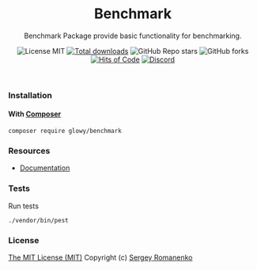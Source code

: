 <h1 align="center">Benchmark</h1>
<p align="center">
Benchmark Package provide basic functionality for benchmarking.
</p>

<p align="center">
<img src="https://img.shields.io/badge/license-MIT-blue.svg?label=License" alt="License MIT"> <a href="https://packagist.org/packages/glowy/benchmark"><img src="https://poser.pugx.org/glowy/benchmark/downloads" alt="Total downloads"></a> <img alt="GitHub Repo stars" src="https://img.shields.io/github/stars/glowyphp/benchmark?label=Stars"> <img alt="GitHub forks" src="https://img.shields.io/github/forks/glowyphp/benchmark?label=Forks"> <a href="https://hitsofcode.com"><img alt="Hits of Code" src="https://hitsofcode.com/github/glowyphp/benchmark?branch=1.x"></a> <a href="https://discord.gg/ewQkqgfBAc"><img src="https://img.shields.io/discord/423097982498635778.svg?logo=discord&label=Discord%20Chat" alt="Discord"></a>
</p>

<br>

### Installation

#### With [Composer](https://getcomposer.org)

```
composer require glowy/benchmark
```

### Resources
* [Documentation](https://awilum.github.io/glowyphp/benchmark)

### Tests

Run tests

```
./vendor/bin/pest
```

### License
[The MIT License (MIT)](https://github.com/glowyphp/benchmark/blob/master/LICENSE)
Copyright (c) [Sergey Romanenko](https://github.com/Awilum)
